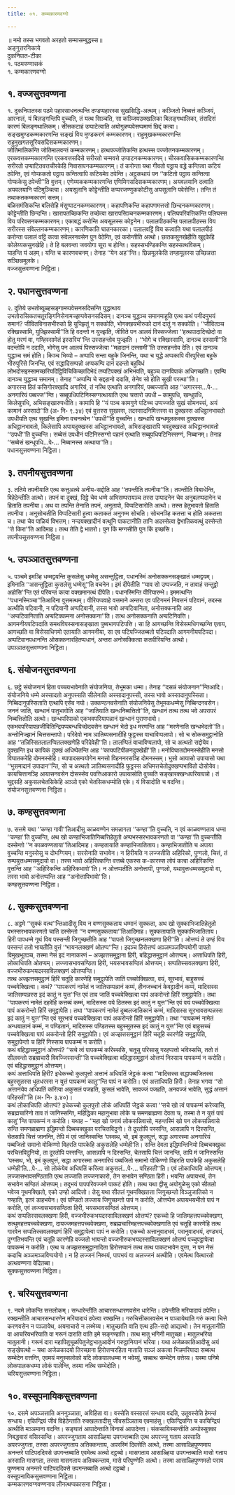 ```yaml
---
title: ०१. कम्मकारणवग्गो

---
```

॥ नमो तस्स भगवतो अरहतो सम्मासम्बुद्धस्स॥  
अङ्गुत्तरनिकाये  
दुकनिपात-टीका  
१. पठमपण्णासकं  
१. कम्मकारणवग्गो  


## १. वज्जसुत्तवण्णना

१. दुकनिपातस्स पठमे पहारसाधनत्थन्ति दण्डप्पहारस्स सुखसिद्धि-अत्थम्। कञ्जितो निब्बत्तं कञ्जियं, आरनालं, यं बिलङ्गन्तिपि वुच्चति, तं यत्थ सिञ्चति, सा कञ्जियउक्खलिका बिलङ्गथालिका, तंसदिसं कारणं बिलङ्गथालिकम्। सीसकटाहं उप्पाटेत्वाति अयोगुळप्पवेसप्पमाणं छिद्दं कत्वा। सङ्खमुण्डकम्मकारणन्ति सङ्खं विय मुण्डकरणं कम्मकारणम्। राहुमुखकम्मकारणन्ति राहुमुखगतसूरियसदिसकम्मकारणम्।  
जोतिमालिकन्ति जोतिमालवन्तं कम्मकारणम्। हत्थपज्जोतिकन्ति हत्थस्स पज्जोतनकम्मकारणम्। एरकवत्तकम्मकारणन्ति एरकवत्तसदिसे सरीरतो चम्मवत्ते उप्पाटनकम्मकारणम्। चीरकवासिककम्मकारणन्ति सरीरतो उप्पाटितवत्तचीरकेहि निवासापनकम्मकारणम्। तं करोन्ता यथा गीवतो पट्ठाय वद्धे कन्तित्वा कटियं ठपेन्ति, एवं गोप्फकतो पट्ठाय कन्तित्वापि कटियमेव ठपेन्ति। अट्ठकथायं पन ‘‘कटितो पट्ठाय कन्तित्वा गोप्फकेसु ठपेन्ती’’ति वुत्तम्। एणेय्यककम्मकारणन्ति एणिमिगसदिसकम्मकारणम्। अयवलयानि दत्वाति अयवलयानि पटिमुञ्चित्वा। अयसूलानि कोट्टेन्तीति कप्परजण्णुककोटीसु अयसूलानि पवेसेन्ति। तन्ति तं तथाकतकम्मकारणं सत्तम्।  
बळिसमंसिकन्ति बलिसेहि मंसुप्पाटनकम्मकारणम्। कहापणिकन्ति कहापणमत्तसो छिन्दनकम्मकारणम्। कोट्टेन्तीति छिन्दन्ति। खारापतच्छिकन्ति तच्छेत्वा खारापसिञ्चनकम्मकारणम्। पलिघपरिवत्तिकन्ति पलिघस्स विय परिवत्तनकम्मकारणम्। एकाबद्धं करोन्ति अयसूलस्स कोट्टनेन। पलालपीठकन्ति पलालपीठस्स विय सरीरस्स संवेल्लनकम्मकारणम्। कारणिकाति घातनकारका। पलालवट्टिं विय कत्वाति यथा पलालपीठं करोन्ता पलालं वट्टिं कत्वा संवेल्लनवसेन पुन वेठेन्ति, एवं करोन्तीति अत्थो। छातकसुनखेहीति खुद्दकेहि कोलेय्यकसुनखेहि। ते हि बलवन्ता जवयोगा सूरा च होन्ति। सहस्सभण्डिकन्ति सहस्सत्थविकम्।  
याहन्ति यं अहम्। यन्ति च कारणवचनम्। तेनाह ‘‘येन अह’’न्ति। छिन्नमूलकेति तण्हामूलस्स उच्छिन्नत्ता सञ्छिन्नमूलके।  
वज्जसुत्तवण्णना निट्ठिता।  


## २. पधानसुत्तवण्णना

२. दुतिये उभतोब्यूळ्हसङ्गामप्पवेसनसदिसन्ति युद्धत्थाय उभतोरासिकतचतुरङ्गिनिसेनामज्झप्पवेसनसदिसम्। दानञ्च युद्धञ्च समानमाहूति एत्थ कथं पनीदमुभयं समानं? जीवितविनासभीरुको हि युज्झितुं न सक्कोति, भोगक्खयभीरुको दानं दातुं न सक्कोति। ‘‘जीवितञ्च रक्खिस्सामि, युज्झिस्सामी’’ति हि वदन्तो न युज्झति, जीविते पन आलयं विस्सज्जेत्वा ‘‘हत्थपादादिच्छेदो वा होतु मरणं वा, गण्हिस्सामेतं इस्सरिय’’न्ति उस्सहन्तोव युज्झति । ‘‘भोगे च रक्खिस्सामि, दानञ्च दस्सामी’’ति वदन्तोपि न ददाति, भोगेसु पन आलयं पिस्सज्जेत्वा ‘‘महादानं दस्सामी’’ति उस्सहन्तोव देति। एवं दानञ्च युद्धञ्च समं होति। किञ्च भिय्यो – अप्पापि सन्ता बहुके जिनन्ति, यथा च युद्धे अप्पकापि वीरपुरिसा बहुके भीरुपुरिसे जिनन्ति, एवं सद्धादिसम्पन्नो अप्पकम्पि दानं ददन्तो बहुविधं लोभदोसइस्सामच्छरियदिट्ठिविचिकिच्छादिभेदं तप्पटिपक्खं अभिभवति, बहुञ्च दानविपाकं अधिगच्छति। एवम्पि दानञ्च युद्धञ्च समानम्। तेनाह ‘‘अप्पम्पि चे सद्दहानो ददाति, तेनेव सो होति सुखी परत्था’’ति।  
अगारस्स हितं कसिगोरक्खादि अगारियं, तं नत्थि एत्थाति अनगारियं, पब्बज्जाति आह ‘‘अगारस्स…पे॰… अनगारियं पब्बज्ज’’न्ति। सब्बूपधिपटिनिस्सग्गत्थायाति एत्थ चत्तारो उपधी – कामुपधि, खन्धुपधि, किलेसुपधि, अभिसङ्खारुपधीति। कामापि हि ‘‘यं पञ्च कामगुणे पटिच्च उप्पज्जति सुखं सोमनस्सं, अयं कामानं अस्सादो’’ति (अ॰ नि॰ ९.३४) एवं वुत्तस्स सुखस्स, तदस्सादनिमित्तस्स वा दुक्खस्स अधिट्ठानभावतो उपधीयति एत्थ सुखन्ति इमिना वचनत्थेन ‘‘उपधी’’ति वुच्चन्ति। खन्धापि खन्धमूलकस्स दुक्खस्स अधिट्ठानभावतो, किलेसापि अपायदुक्खस्स अधिट्ठानभावतो, अभिसङ्खारापि भवदुक्खस्स अधिट्ठानभावतो ‘‘उपधी’’ति वुच्चन्ति। सब्बेसं उपधीनं पटिनिस्सग्गो पहानं एत्थाति सब्बूपधिपटिनिस्सग्गं, निब्बानम्। तेनाह ‘‘सब्बेसं खन्धूपधि…पे॰… निब्बानस्स अत्थाया’’ति।  
पधानसुत्तवण्णना निट्ठिता।  


## ३. तपनीयसुत्तवण्णना

३. ततिये तपनीयाति एत्थ कत्तुअत्थे अनीय-सद्दोति आह ‘‘तपन्तीति तपनीया’’ति। तपन्तीति विबाधेन्ति, विहेठेन्तीति अत्थो। तपनं वा दुक्खं, दिट्ठे चेव धम्मे अभिसम्परायञ्च तस्स उप्पादनेन चेव अनुबलप्पदानेन च हिताति तपनीया। अथ वा तपन्ति तेनाति तपनं, अनुतापो, विप्पटिसारोति अत्थो। तस्स हेतुभावतो हिताति तपनीया। अनुसोचतीति विप्पटिसारी हुत्वा कताकतं अनुगम्म सोचति। सोचनञ्हि कतत्ता च होति अकतत्ता च। तथा चेव पाळियं विभत्तम्। नन्दयक्खादीनं वत्थूनि पाकटानीति तानि अदस्सेत्वा द्वेभातिकवत्थुं दस्सेन्तो ‘‘ते किरा’’ति आदिमाह। तत्थ तेति द्वे भातरो। पुन किं मग्गसीति पुन किं इच्छसि।  
तपनीयसुत्तवण्णना निट्ठिता।  


## ५. उपञ्ञातसुत्तवण्णना

५. पञ्चमे इमञ्हि धम्मद्वयन्ति कुसलेसु धम्मेसु असन्तुट्ठिता, पधानस्मिं अनोसक्कनसङ्खातं धम्मद्वयम्। इमिनाति ‘‘असन्तुट्ठिता कुसलेसु धम्मेसू’’ति वचनेन। इमं दीपेतीति ‘‘याव सो उप्पज्जति, न तावाहं सन्तुट्ठो अहोसि’’न्ति एतं परियन्तं कत्वा वक्खमानत्थं दीपेति। पधानस्मिन्ति वीरियारम्भे। इममत्थन्ति ‘‘पधानस्मिञ्चा’’तिआदिना वुत्तमत्थम्। वीरियप्पवाहे वत्तमाने अन्तरा एव पटिगमनं निवत्तनं पटिवानं, तदस्स अत्थीति पटिवानी, न पटिवानी अप्पटिवानी, तस्स भावो अप्पटिवानिता, अनोसक्कनाति आह ‘‘अप्पटिवानिताति अप्पटिक्कमना अनोसक्कना’’ति। तत्थ अनोसक्कनाति अप्पटिनिवत्ति।  
आगमनीयपटिपदाति समथविपस्सनासङ्खाता पुब्बभागपटिपत्ति। सा हि आगच्छन्ति विसेसमधिगच्छन्ति एताय, आगच्छति वा विसेसाधिगमो एतायाति आगमनीया, सा एव पटिपज्जितब्बतो पटिपदाति आगमनीयपटिपदा। अप्पटिवानपधानन्ति ओसक्कनारहितप्पधानं, अन्तरा अनोसक्कित्वा कतवीरियन्ति अत्थो।  
उपञ्ञातसुत्तवण्णना निट्ठिता।  


## ६. संयोजनसुत्तवण्णना

६. छट्ठे संयोजनानं हिता पच्चयभावेनाति संयोजनिया, तेभूमका धम्मा। तेनाह ‘‘दसन्नं संयोजनान’’न्तिआदि। संयोजनिये धम्मे अस्सादतो अनुपस्सति सीलेनाति अस्सादानुपस्सी, तस्स भावो अस्सादानुपस्सिता। निब्बिदानुपस्सिताति एत्थापि एसेव नयो। उक्कण्ठनवसेनाति संयोजनियेसु तेभूमकधम्मेसु निब्बिन्दनवसेन। जननं जाति, खन्धानं पातुभावोति आह ‘‘जातियाति खन्धनिब्बत्तितो’’ति, खन्धानं तत्थ तत्थ भवे अपरापरं निब्बत्तितोति अत्थो। खन्धपरिपाको एकभवपरियापन्नानं खन्धानं पुराणभावो। एकभवपरियापन्नजीवितिन्द्रियप्पबन्धविच्छेदवसेन खन्धानं भेदो इध मरणन्ति आह ‘‘मरणेनाति खन्धभेदतो’’ति। अन्तोनिज्झानं चित्तसन्तापो। परिदेवो नाम ञातिब्यसनादीहि फुट्ठस्स वाचाविप्पलापो। सो च सोकसमुट्ठानोति आह ‘‘तन्निस्सितलालप्पितलक्खणेहि परिदेवेही’’ति। लालप्पितं वाचाविप्पलापो, सो च अत्थतो सद्दोयेव।  
दुक्खन्ति इध कायिकं दुक्खं अधिप्पेतन्ति आह ‘‘कायपटिपीळनदुक्खेही’’ति। मनोविघातदोमनस्सेहीति मनसो विघातकरेहि दोमनस्सेहि। ब्यापादसम्पयोगेन मनसो विहननरसञ्हि दोमनस्सम्। भुसो आयासो उपायासो यथा ‘‘भुसमादानं उपादान’’न्ति, सो च अत्थतो ञातिब्यसनादीहि फुट्ठस्स अधिमत्तचेतोदुक्खप्पभावितो दोसोयेव। कायचित्तानञ्हि आयासनवसेन दोसस्सेव पवत्तिआकारो उपायासोति वुच्चति सङ्खारक्खन्धपरियापन्नो। तं चुद्दसहि अकुसलचेतसिकेहि अञ्ञो एको चेतसिकधम्मोति एके। यं विसादोति च वदन्ति।  
संयोजनसुत्तवण्णना निट्ठिता।  


## ७. कण्हसुत्तवण्णना

७. सत्तमे यथा ‘‘कण्हा गावी’’तिआदीसु काळवण्णेन समन्नागता ‘‘कण्हा’’ति वुच्चति, न एवं काळवण्णताय धम्मा ‘‘कण्हा’’ति वुच्चन्ति, अथ खो कण्हाभिजातिनिब्बत्तिहेतुतो अप्पभस्सरभावकरणतो वा ‘‘कण्हा’’ति वुच्चन्तीति दस्सेन्तो ‘‘न काळवण्णताया’’तिआदिमाह। कण्हतायाति कण्हाभिजातिताय। कण्हाभिजातीति च अपाया वुच्चन्ति मनुस्सेसु च दोभग्गियम्। सरसेनाति सभावेन। न हिरीयति न लज्जतीति अहिरिको, पुग्गलो, चित्तं, तं सम्पयुत्तधम्मसमुदायो वा। तस्स भावो अहिरिक्कन्ति वत्तब्बे एकस्स क-कारस्स लोपं कत्वा अहिरिकन्ति वुत्तन्ति आह ‘‘अहिरिकन्ति अहिरिकभावो’’ति। न ओत्तप्पतीति अनोत्तापी, पुग्गलो, यथावुत्तधम्मसमुदायो वा, तस्स भावो अनोत्तप्पन्ति आह ‘‘अनोत्तापिभावो’’ति।  
कण्हसुत्तवण्णना निट्ठिता।  


## ८. सुक्कसुत्तवण्णना

८. अट्ठमे ‘‘सुक्कं वत्थ’’न्तिआदीसु विय न वण्णसुक्कताय धम्मानं सुक्कता, अथ खो सुक्काभिजातिहेतुतो पभस्सरभावकरणतो चाति दस्सेन्तो ‘‘न वण्णसुक्कताया’’तिआदिमाह। सुक्कतायाति सुक्काभिजातिताय। हिरी पापधम्मे गूथं विय पस्सन्ती जिगुच्छतीति आह ‘‘पापतो जिगुच्छनलक्खणा हिरी’’ति। ओत्तप्पं ते उण्हं विय पस्सन्तं ततो भायतीति वुत्तं ‘‘भायनलक्खणं ओतप्प’’न्ति। इदञ्च हिरोत्तप्पं अञ्ञमञ्ञविप्पयोगी पापतो विमुखभूतञ्च, तस्मा नेसं इदं नानाकरणं – अज्झत्तसमुट्ठाना हिरी, बहिद्धासमुट्ठानं ओत्तप्पम्। अत्ताधिपति हिरी, लोकाधिपति ओतप्पम्। लज्जासभावसण्ठिता हिरी, भयसभावसण्ठितं ओत्तप्पम्। सप्पतिस्सवलक्खणा हिरी, वज्जभीरुकभयदस्साविलक्खणं ओत्तप्पन्ति।  
तत्थ अज्झत्तसमुट्ठानं हिरिं चतूहि कारणेहि समुट्ठापेति जातिं पच्चवेक्खित्वा, वयं, सूरभावं, बाहुसच्चं पच्चवेक्खित्वा। कथं? ‘‘पापकरणं नामेतं न जातिसम्पन्नानं कम्मं, हीनजच्चानं केवट्टादीनं कम्मं, मादिसस्स जातिसम्पन्नस्स इदं कातुं न युत्त’’न्ति एवं ताव जातिं पच्चवेक्खित्वा पापं अकरोन्तो हिरिं समुट्ठापेति। तथा ‘‘पापकरणं नामेतं दहरेहि कत्तब्बं कम्मं, मादिसस्स वये ठितस्स इदं कातुं न युत्त’’न्ति एवं वयं पच्चवेक्खित्वा पापं अकरोन्तो हिरिं समुट्ठापेति। तथा ‘‘पापकरणं नामेतं दुब्बलजातिकानं कम्मं, मादिसस्स सूरभावसम्पन्नस्स इदं कातुं न युत्त’’न्ति एवं सूरभावं पच्चवेक्खित्वा पापं अकरोन्तो हिरिं समुट्ठापेति। तथा ‘‘पापकम्मं नामेतं अन्धबालानं कम्मं, न पण्डितानं, मादिसस्स पण्डितस्स बहुस्सुतस्स इदं कातुं न युत्त’’न्ति एवं बाहुसच्चं पच्चवेक्खित्वा पापं अकरोन्तो हिरिं समुट्ठापेति। एवं अज्झत्तसमुट्ठानं हिरिं चतूहि कारणेहि समुट्ठापेति, समुट्ठापेन्तो च हिरिं निस्साय पापकम्मं न करोति।  
कथं बहिद्धासमुट्ठानं ओत्तप्पं? ‘‘सचे त्वं पापकम्मं करिस्ससि, चतूसु परिसासु गरहप्पत्तो भविस्ससि, ततो तं सीलवन्तो सब्रह्मचारी विवज्जिस्सन्ती’’ति पच्चवेक्खित्वा बहिद्धासमुट्ठानं ओत्तप्पं निस्साय पापकम्मं न करोति। एवं बहिद्धासमुट्ठानं ओत्तप्पम्।  
कथं अत्ताधिपति हिरी? इधेकच्चो कुलपुत्तो अत्तानं अधिपतिं जेट्ठकं कत्वा ‘‘मादिसस्स सद्धापब्बजितस्स बहुस्सुतस्स धुतधरस्स न युत्तं पापकम्मं कातु’’न्ति पापं न करोति। एवं अत्ताधिपति हिरी। तेनाह भगवा ‘‘सो अत्तानंयेव अधिपतिं करित्वा अकुसलं पजहति, कुसलं भावेति, सावज्जं पजहति, अनवज्जं भावेति, सुद्धं अत्तानं परिहरती’’ति (अ॰ नि॰ ३.४०)।  
कथं लोकाधिपति ओत्तप्पं? इधेकच्चो कुलपुत्तो लोकं अधिपतिं जेट्ठकं कत्वा ‘‘सचे खो त्वं पापकम्मं करेय्यासि, सब्रह्मचारिनो ताव तं जानिस्सन्ति, महिद्धिका महानुभावा लोके च समणब्राह्मणा देवता च, तस्मा ते न युत्तं पापं कातु’’न्ति पापकम्मं न करोति। यथाह – ‘‘महा खो पनायं लोकसन्निवासो, महन्तस्मिं खो पन लोकसन्निवासे सन्ति समणब्राह्मणा इद्धिमन्तो दिब्बचक्खुका परचित्तविदुनो। ते दूरतोपि पस्सन्ति, आसन्नापि न दिस्सन्ति, चेतसापि चित्तं जानन्ति, तेपि मं एवं जानिस्सन्ति ‘पस्सथ, भो, इमं कुलपुत्तं, सद्धा अगारस्मा अनगारियं पब्बजितो समानो वोकिण्णो विहरति पापकेहि अकुसलेहि धम्मेही’ति। सन्ति देवता इद्धिमन्तिनियो दिब्बचक्खुका परचित्तविदुनियो, ता दूरतोपि पस्सन्ति, आसन्नापि न दिस्सन्ति, चेतसापि चित्तं जानन्ति, तापि मं जानिस्सन्ति ‘पस्सथ, भो, इमं कुलपुत्तं, सद्धा अगारस्मा अनगारियं पब्बजितो समानो वोकिण्णो विहरति पापकेहि अकुसलेहि धम्मेही’ति…पे॰… सो लोकंयेव अधिपतिं करित्वा अकुसलं…पे॰… परिहरती’’ति। एवं लोकाधिपति ओत्तप्पम्।  
लज्जासभावसण्ठिताति एत्थ लज्जाति लज्जनाकारो, तेन सभावेन सण्ठिता हिरी। भयन्ति अपायभयं, तेन सभावेन सण्ठितं ओत्तप्पम्। तदुभयं पापपरिवज्जने पाकटं होति। तत्थ यथा द्वीसु अयोगुळेसु एको सीतलो भवेय्य गूथमक्खितो, एको उण्हो आदित्तो। तेसु यथा सीतलं गूथमक्खितत्ता जिगुच्छन्तो विञ्ञुजातिको न गण्हाति, इतरं डाहभयेन। एवं पण्डितो लज्जाय जिगुच्छन्तो पापं न करोति, ओत्तप्पेन अपायभयभीतो पापं न करोति, एवं लज्जासभावसण्ठिता हिरी, भयसभावसण्ठितं ओत्तप्पम्।  
कथं सप्पतिस्सवलक्खणा हिरी, वज्जभीरुकभयदस्साविलक्खणं ओत्तप्पं? एकच्चो हि जातिमहत्तपच्चवेक्खणा, सत्थुमहत्तपच्चवेक्खणा, दायज्जमहत्तपच्चवेक्खणा, सब्रह्मचारिमहत्तपच्चवेक्खणाति एवं चतूहि कारणेहि तत्थ गारवेन सप्पतिस्सवलक्खणं हिरिं समुट्ठापेत्वा पापं न करोति। एकच्चो अत्तानुवादभयं, परानुवादभयं, दण्डभयं, दुग्गतिभयन्ति एवं चतूहि कारणेहि वज्जतो भायन्तो वज्जभीरुकभयदस्साविलक्खणं ओत्तप्पं पच्चुपट्ठापेत्वा पापकम्मं न करोति। एत्थ च अज्झत्तसमुट्ठानादिता हिरोत्तप्पानं तत्थ तत्थ पाकटभावेन वुत्ता, न पन नेसं कदाचि अञ्ञमञ्ञविप्पयोगो। न हि लज्जनं निब्भयं, पापभयं वा अलज्जनं अत्थीति। एवमेत्थ वित्थारतो अत्थवण्णना वेदितब्बा।  
सुक्कसुत्तवण्णना निट्ठिता।  


## ९. चरियसुत्तवण्णना

९. नवमे लोकन्ति सत्तलोकम्। सन्धारेन्तीति आचारसन्धारणवसेन धारेन्ति। ठपेन्तीति मरियादायं ठपेन्ति। रक्खन्तीति आचारसन्धारणेन मरियादायं ठपेत्वा रक्खन्ति। गरुचित्तीकारवसेन न पञ्ञायेथाति गरुं कत्वा चित्ते करणवसेन न पञ्ञायेथ, अयमाचारो न लब्भेय्य। मातुच्छाति वाति एत्थ इति-सद्दो आद्यत्थो। तेन मातुलानीति वा आचरियभरियाति वा गरूनं दाराति वाति इमे सङ्गण्हाति। तत्थ मातु भगिनी मातुच्छा। मातुलभरिया मातुलानी। गरूनं दारा महापितुचूळपितुजेट्ठभातुआदीनं गरुट्ठानियानं भरिया। यथा अजेळकातिआदीसु अयं सङ्खेपत्थो – यथा अजेळकादयो तिरच्छाना हिरोत्तप्परहिता माताति सञ्ञं अकत्वा भिन्नमरियादा सब्बत्थ सम्भेदेन वत्तन्ति, एवमयं मनुस्सलोको यदि लोकपालधम्मा न भवेय्युं, सब्बत्थ सम्भेदेन वत्तेय्य। यस्मा पनिमे लोकपालकधम्मा लोकं पालेन्ति, तस्मा नत्थि सम्भेदोति।  
चरियसुत्तवण्णना निट्ठिता।  


## १०. वस्सूपनायिकसुत्तवण्णना

१०. दसमे अपञ्ञत्ताति अननुञ्ञाता, अविहिता वा। वस्सेति वस्सारत्तं सन्धाय वदति, उतुवस्सेति हेमन्तं सन्धाय। एकिन्द्रियं जीवं विहेठेन्ताति रुक्खलतादीसु जीवसञ्ञिताय एवमाहंसु। एकिन्द्रियन्ति च कायिन्द्रियं अत्थीति मञ्ञमाना वदन्ति। सङ्घातं आपादेन्ताति विनासं आपादेन्ता। संकसायिस्सन्तीति अप्पोस्सुक्का निबद्धवासं वसिस्सन्ति। अपरज्जुगताय आसाळ्हिया उपगन्तब्बाति एत्थ अपरज्जु गताय अस्साति अपरज्जुगता, तस्सा अपरज्जुगताय अतिक्कन्ताय, अपरस्मिं दिवसेति अत्थो, तस्मा आसाळ्हिपुण्णमाय अनन्तरे पाटिपददिवसे उपगन्तब्बाति एवमेत्थ अत्थो दट्ठब्बो। मासगताय आसाळ्हिया उपगन्तब्बाति मासो गताय अस्साति मासगता, तस्सा मासगताय अतिक्कन्ताय, मासे परिपुण्णेति अत्थो। तस्मा आसाळ्हिपुण्णमतो पराय पुण्णमाय अनन्तरे पाटिपददिवसे उपगन्तब्बाति अत्थो दट्ठब्बो।  
वस्सूपनायिकसुत्तवण्णना निट्ठिता।  
कम्मकारणवग्गवण्णनाय लीनत्थप्पकासना निट्ठिता।  